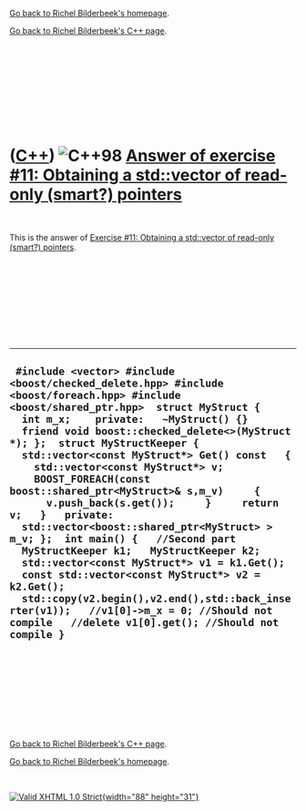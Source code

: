 [Go back to Richel Bilderbeek's homepage](index.htm).

[Go back to Richel Bilderbeek's C++ page](Cpp.htm).

 

 

 

 

 

([C++](Cpp.htm)) ![C++98](PicCpp98.png) [Answer of exercise \#11: Obtaining a std::vector of read-only (smart?) pointers](CppExerciseReadonlyVectorOfPointersAnswer.htm)
========================================================================================================================================================================

 

This is the answer of [Exercise \#11: Obtaining a std::vector of
read-only (smart?) pointers](CppExerciseReadonlyVectorOfPointers.htm).

 

 

 

 

 

  --------------------------------------------------------------------------------------------------------------------------------------------------------------------------------------------------------------------------------------------------------------------------------------------------------------------------------------------------------------------------------------------------------------------------------------------------------------------------------------------------------------------------------------------------------------------------------------------------------------------------------------------------------------------------------------------------------------------------------------------------------------------------------------------------------------------------------------------------------------------
  ` #include <vector> #include <boost/checked_delete.hpp> #include <boost/foreach.hpp> #include <boost/shared_ptr.hpp>  struct MyStruct {   int m_x;    private:   ~MyStruct() {}   friend void boost::checked_delete<>(MyStruct *); };  struct MyStructKeeper {   std::vector<const MyStruct*> Get() const   {     std::vector<const MyStruct*> v;     BOOST_FOREACH(const boost::shared_ptr<MyStruct>& s,m_v)     {       v.push_back(s.get());     }     return v;   }   private:   std::vector<boost::shared_ptr<MyStruct> > m_v; };  int main() {   //Second part   MyStructKeeper k1;   MyStructKeeper k2;   std::vector<const MyStruct*> v1 = k1.Get();   const std::vector<const MyStruct*> v2 = k2.Get();   std::copy(v2.begin(),v2.end(),std::back_inserter(v1));   //v1[0]->m_x = 0; //Should not compile   //delete v1[0].get(); //Should not compile }`
  --------------------------------------------------------------------------------------------------------------------------------------------------------------------------------------------------------------------------------------------------------------------------------------------------------------------------------------------------------------------------------------------------------------------------------------------------------------------------------------------------------------------------------------------------------------------------------------------------------------------------------------------------------------------------------------------------------------------------------------------------------------------------------------------------------------------------------------------------------------------

 

 

 

 

 

[Go back to Richel Bilderbeek's C++ page](Cpp.htm).

[Go back to Richel Bilderbeek's homepage](index.htm).

 

[![Valid XHTML 1.0 Strict](valid-xhtml10.png){width="88"
height="31"}](http://validator.w3.org/check?uri=referer)
